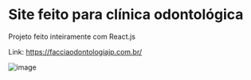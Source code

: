 # Site feito para clínica odontológica
Projeto feito inteiramente com React.js

Link: https://facciaodontologiajp.com.br/

![image](https://user-images.githubusercontent.com/115193826/223821431-468dffb2-5404-4356-a3fd-509e97de5d0d.png)
